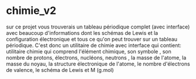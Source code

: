 # chimie_v2
sur ce projet vous trouverais un tableau périodique complet (avec interface) avec beaucoup d'informations dont les schémas de Lewis et la configuration électronique et tous ce qu'on peut trouver sur un tableau périodique. C'est donc un utilitaire de chimie avec interface qui contient: utilitaire chimie qui comprend l'élément chimique, son symbole , son nombre de protons, électrons, nucléons, neutrons , la masse de l'atome, la masse du noyau, la structure électronique de l'atome, le nombre d'électrons de valence, le schéma de Lewis et M (g.mol)
